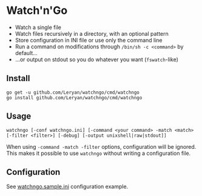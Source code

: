 # Watch'n'Go

 * Watch a single file
 * Watch files recursively in a directory, with an optional pattern
 * Store configuration in INI file or use only the command line
 * Run a command on modifications through `/bin/sh -c <command>` by default…
 * …or output on stdout so you do whatever you want (`fswatch`-like)

## Install

```
go get -u github.com/Leryan/watchngo/cmd/watchngo
go install github.com/Leryan/watchngo/cmd/watchngo
```

## Usage

```
watchngo [-conf watchngo.ini] [-command <your command> -match <match> [-filter <filter>] [-debug] [-output unixshell|raw|stdout]]
```

When using `-command -match -filter` options, configuration will be ignored. This makes it possible to use `watchngo` without writing a configuration file.

## Configuration

See [watchngo.sample.ini](watchngo.sample.ini) configuration example.
